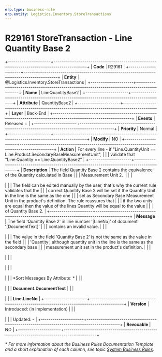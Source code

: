 ```yaml
---
erp.type: business-rule
erp.entity: Logistics.Inventory.StoreTransactions
---
```


# R29161 StoreTransaction - Line Quantity Base 2
+----------------------+-----------------------------------------------------------------------------------------------+
| **Code**             | R29161                                                                                        |
+----------------------+-----------------------------------------------------------------------------------------------+
| **Entity**           | @Logistics.Inventory.StoreTransactions                                                        |
+----------------------+-----------------------------------------------------------------------------------------------+
| **Name**             | LineQuantityBase2                                                                             |
+----------------------+-----------------------------------------------------------------------------------------------+
| **Attribute**        | QuantityBase2                                                                                 |
+----------------------+-----------------------------------------------------------------------------------------------+
| **Layer**            | Back-End                                                                                      |
+----------------------+-----------------------------------------------------------------------------------------------+
| **Events**           | Released +                                                                                    |
+----------------------+-----------------------------------------------------------------------------------------------+
| **Priority**         | Normal                                                                                        |
+----------------------+-----------------------------------------------------------------------------------------------+
| **Modify**           | NO                                                                                            |
+----------------------+-----------------------------------------------------------------------------------------------+
| **Action**           | For every line - if \"Line.QuantityUnit == Line.Product.SecondaryBaseMeasurementUnit\",       |
|                      | validate that \"Line.Quantity == Line.QuantityBase2\"                                         |
+----------------------+-----------------------------------------------------------------------------------------------+
| **Description**      | The field Quantity Base 2 contains the equivalence of the Quantity calculated in Base         |
|                      | Measurement Unit 2.                                                                           |
|                      | <br/><br/>                                                                                    |
|                      | The field can be edited manually by the user, that\'s why the current rule validates that the |
|                      | correct Quantity Base 2 will be set if the Quantity Unit in the line is the same as the one   |
|                      | set as Secondary Base Measurement Unit in the product\'s definition. The rule reassures that  |
|                      | if the two units are equal then the value of the lines Quantity will be equal to the value    |
|                      | of Quantity Base 2.                                                                           |
+----------------------+-----------------------------------------------------------------------------------------------+
| **Message**          | The field \'Quantity Base 2\' in line number \'\[LineNo\]\' of document \'\[DocumentText\]\'  |
|                      | contains an invalid value.                                                                    |
|                      | <br/><br/>                                                                                    |
|                      | The value in the field \'Quantity Base 2\' is not the same as the value in the field          |
|                      | \'Quantity\', although quantity unit in the line is the same as the secondary base            |
|                      | measurement unit set in the product\'s definition.                                            |
|                      | <br/><br/>                                                                                    |
|                      | <br/><br/>                                                                                    |
|                      | <br/><br/>                                                                                    |
|                      | *Sort Messages By Attribute: *                                                                |
|                      | <br/><br/>                                                                                    |
|                      | **Document.DocumentText**                                                                     |
|                      | <br/><br/>                                                                                    |
|                      | **Line.LineNo**                                                                               |
+----------------------+-----------------------------------------------------------------------------------------------+
| **Version**          | Introduced: (in implementation)                                                               |
|                      | <br/><br/>                                                                                    |
|                      | Updated: -                                                                                    |
+----------------------+-----------------------------------------------------------------------------------------------+
| **Revocable**        | NO                                                                                            |
+----------------------+-----------------------------------------------------------------------------------------------+

*\* For more information about the Business Rules Documentation Template and a short explanation of each column, see
topic [System Business Rules](../templates/template-description-system-business-rules.md).*
